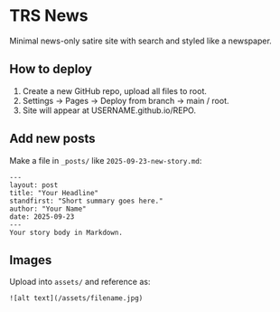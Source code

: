 # TRS News

Minimal news-only satire site with search and styled like a newspaper.

## How to deploy
1. Create a new GitHub repo, upload all files to root.
2. Settings → Pages → Deploy from branch → main / root.
3. Site will appear at USERNAME.github.io/REPO.

## Add new posts
Make a file in `_posts/` like `2025-09-23-new-story.md`:

```
---
layout: post
title: "Your Headline"
standfirst: "Short summary goes here."
author: "Your Name"
date: 2025-09-23
---
Your story body in Markdown.
```

## Images
Upload into `assets/` and reference as:

```
![alt text](/assets/filename.jpg)
```
